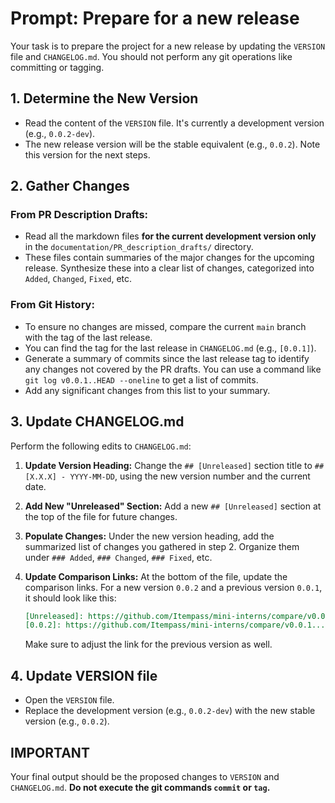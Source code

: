# Prompt: Prepare for a new release

Your task is to prepare the project for a new release by updating the `VERSION` file and `CHANGELOG.md`. You should not perform any git operations like committing or tagging.

## 1. Determine the New Version

- Read the content of the `VERSION` file. It's currently a development version (e.g., `0.0.2-dev`).
- The new release version will be the stable equivalent (e.g., `0.0.2`). Note this version for the next steps.

## 2. Gather Changes

### From PR Description Drafts:
- Read all the markdown files **for the current development version only** in the `documentation/PR_description_drafts/` directory.
- These files contain summaries of the major changes for the upcoming release. Synthesize these into a clear list of changes, categorized into `Added`, `Changed`, `Fixed`, etc.

### From Git History:
- To ensure no changes are missed, compare the current `main` branch with the tag of the last release.
- You can find the tag for the last release in `CHANGELOG.md` (e.g., `[0.0.1]`).
- Generate a summary of commits since the last release tag to identify any changes not covered by the PR drafts. You can use a command like `git log v0.0.1..HEAD --oneline` to get a list of commits.
- Add any significant changes from this list to your summary.

## 3. Update CHANGELOG.md

Perform the following edits to `CHANGELOG.md`:

1.  **Update Version Heading:** Change the `## [Unreleased]` section title to `## [X.X.X] - YYYY-MM-DD`, using the new version number and the current date.
2.  **Add New "Unreleased" Section:** Add a new `## [Unreleased]` section at the top of the file for future changes.
3.  **Populate Changes:** Under the new version heading, add the summarized list of changes you gathered in step 2. Organize them under `### Added`, `### Changed`, `### Fixed`, etc.
4.  **Update Comparison Links:** At the bottom of the file, update the comparison links. For a new version `0.0.2` and a previous version `0.0.1`, it should look like this:

    ```markdown
    [Unreleased]: https://github.com/Itempass/mini-interns/compare/v0.0.2...HEAD
    [0.0.2]: https://github.com/Itempass/mini-interns/compare/v0.0.1...v0.0.2
    ```
    Make sure to adjust the link for the previous version as well.

## 4. Update VERSION file

- Open the `VERSION` file.
- Replace the development version (e.g., `0.0.2-dev`) with the new stable version (e.g., `0.0.2`).

## IMPORTANT

Your final output should be the proposed changes to `VERSION` and `CHANGELOG.md`. **Do not execute the git commands `commit` or `tag`.** 